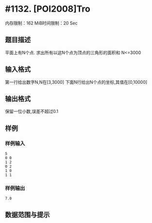 # #1132. [POI2008]Tro

内存限制：162 MiB时间限制：20 Sec

## 题目描述

平面上有N个点. 求出所有以这N个点为顶点的三角形的面积和 N<=3000

## 输入格式

第一行给出数字N,N在[3,3000] 下面N行给出N个点的坐标,其值在[0,10000]

## 输出格式

保留一位小数,误差不超过0.1

## 样例

### 样例输入

    
    5
    0 0
    1 2
    0 2
    1 0
    1 1
    

### 样例输出

    
    7.0
    

## 数据范围与提示
